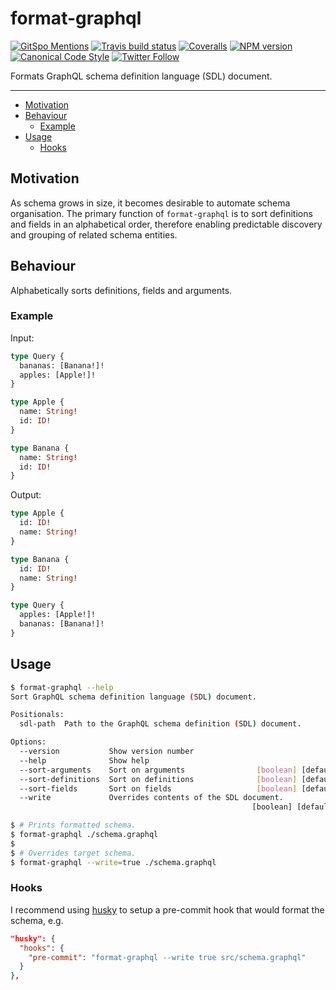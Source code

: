 # format-graphql

[![GitSpo Mentions](https://gitspo.com/badges/mentions/gajus/format-graphql?style=flat-square)](https://gitspo.com/mentions/gajus/format-graphql)
[![Travis build status](http://img.shields.io/travis/gajus/format-graphql/master.svg?style=flat-square)](https://travis-ci.org/gajus/format-graphql)
[![Coveralls](https://img.shields.io/coveralls/gajus/format-graphql.svg?style=flat-square)](https://coveralls.io/github/gajus/format-graphql)
[![NPM version](http://img.shields.io/npm/v/format-graphql.svg?style=flat-square)](https://www.npmjs.org/package/format-graphql)
[![Canonical Code Style](https://img.shields.io/badge/code%20style-canonical-blue.svg?style=flat-square)](https://github.com/gajus/canonical)
[![Twitter Follow](https://img.shields.io/twitter/follow/kuizinas.svg?style=social&label=Follow)](https://twitter.com/kuizinas)

Formats GraphQL schema definition language (SDL) document.

---

* [Motivation](#motivation)
* [Behaviour](#behaviour)
  * [Example](#example)
* [Usage](#usage)
  * [Hooks](#hooks)

## Motivation

As schema grows in size, it becomes desirable to automate schema organisation. The primary function of `format-graphql` is to sort definitions and fields in an alphabetical order, therefore enabling predictable discovery and grouping of related schema entities.

## Behaviour

Alphabetically sorts definitions, fields and arguments.

### Example

Input:

```graphql
type Query {
  bananas: [Banana!]!
  apples: [Apple!]!
}

type Apple {
  name: String!
  id: ID!
}

type Banana {
  name: String!
  id: ID!
}

```

Output:

```graphql
type Apple {
  id: ID!
  name: String!
}

type Banana {
  id: ID!
  name: String!
}

type Query {
  apples: [Apple!]!
  bananas: [Banana!]!
}

```

## Usage

```bash
$ format-graphql --help
Sort GraphQL schema definition language (SDL) document.

Positionals:
  sdl-path  Path to the GraphQL schema definition (SDL) document.       [string]

Options:
  --version           Show version number                              [boolean]
  --help              Show help                                        [boolean]
  --sort-arguments    Sort on arguments                [boolean] [default: true]
  --sort-definitions  Sort on definitions              [boolean] [default: true]
  --sort-fields       Sort on fields                   [boolean] [default: true]
  --write             Overrides contents of the SDL document.
                                                      [boolean] [default: false]

$ # Prints formatted schema.
$ format-graphql ./schema.graphql
$
$ # Overrides target schema.
$ format-graphql --write=true ./schema.graphql

```

### Hooks

I recommend using [husky](https://www.npmjs.com/package/husky) to setup a pre-commit hook that would format the schema, e.g.

```json
"husky": {
  "hooks": {
    "pre-commit": "format-graphql --write true src/schema.graphql"
  }
},

```

